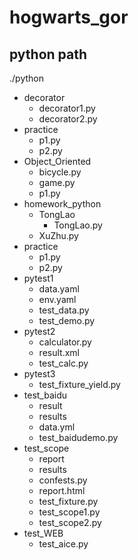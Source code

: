 # hogwarts_gor
## python path
./python
- decorator
  - decorator1.py
  - decorator2.py
- practice
  - p1.py
  - p2.py
- Object_Oriented
  - bicycle.py
  - game.py
  - p1.py
- homework_python
  - TongLao
    - TongLao.py
  - XuZhu.py
- practice
  - p1.py
  - p2.py
- pytest1
  - data.yaml
  - env.yaml
  - test_data.py
  - test_demo.py
- pytest2
  - calculator.py
  - result.xml
  - test_calc.py
- pytest3
  - test_fixture_yield.py
- test_baidu
  - result
  - results
  - data.yml
  - test_baidudemo.py
- test_scope
  - report
  - results
  - confests.py
  - report.html
  - test_fixture.py
  - test_scope1.py
  - test_scope2.py
- test_WEB
  - test_aice.py